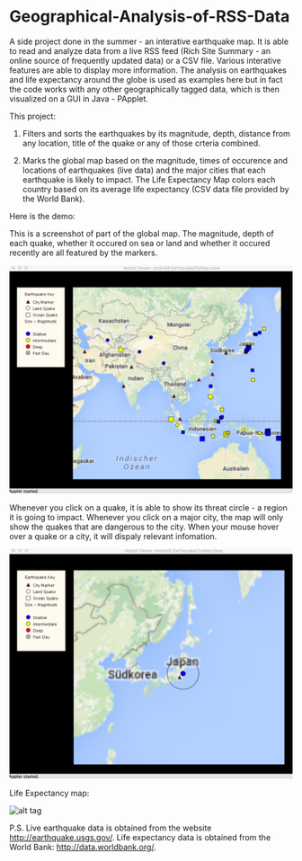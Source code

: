 # Geographical-Analysis-of-RSS-Data
A side project done in the summer - an interative earthquake map. It is able to read and analyze data from a live RSS feed (Rich Site Summary - an online source of frequently updated data) or a CSV file. Various interative features are able to display more information. The analysis on earthquakes and life expectancy around the globe is used as examples here but in fact the code works with any other geographically tagged data, which is then visualized on a GUI in Java - PApplet. 

This project:

1. Filters and sorts the earthquakes by its magnitude, depth, distance from any location, title of the quake or any of those crteria combined. 

2. Marks the global map based on the magnitude, times of occurence and locations of earthquakes (live data) and the major cities that each earthquake is likely to impact. The Life Expectancy Map colors each country based on its average life expectancy (CSV data file provided by the World Bank).

Here is the demo:

This is a screenshot of part of the global map. The magnitude, depth of each quake, whether it occured on sea or land and whether it occured recently are all featured by the markers. 

![alt tag](https://github.com/frankcchen/Analyze-and-Visualize-Geo-tagged-Data/blob/master/demo1.png)

Whenever you click on a quake, it is able to show its threat circle - a region it is going to impact. Whenever you click on a major city, the map will only show the quakes that are dangerous to the city. When your mouse hover over a quake or a city, it will dispaly relevant infomation. 

![alt tag](https://github.com/frankcchen/Analyze-and-Visualize-Geo-tagged-Data/blob/master/demo2.png)

Life Expectancy map:

![alt tag](https://github.com/frankcchen/Geographical-Analysis-of-RSS-Data/blob/master/life%20expectancy.png)

P.S. Live earthquake data is obtained from the website http://earthquake.usgs.gov/. 
     Life expectancy data is obtained from the World Bank: http://data.worldbank.org/.
